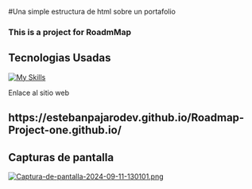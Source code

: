 #Una simple estructura de html sobre un portafolio

<h3>This is a project for RoadmMap</h3>

<h2>  
Tecnologias Usadas
</h2> 

[![My Skills](https://skillicons.dev/icons?i=html)](https://skillicons.dev)

<p>Enlace al sitio web</p>
<h2>https://estebanpajarodev.github.io/Roadmap-Project-one.github.io/</h2>
<h2>Capturas de pantalla</h2>

[![Captura-de-pantalla-2024-09-11-130101.png](https://i.postimg.cc/BQFSdd6W/Captura-de-pantalla-2024-09-11-130101.png)](https://postimg.cc/SJyb91CV)
